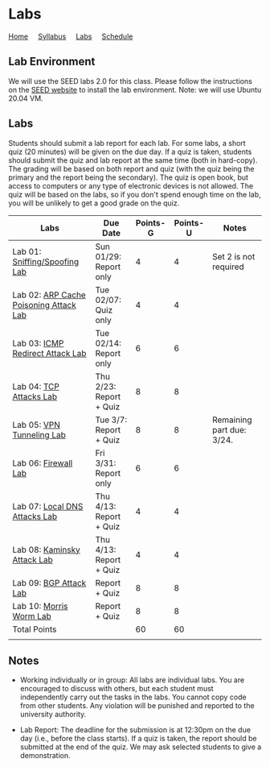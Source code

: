 # Labs

[Home](./index.md) &nbsp;&nbsp;&nbsp; [Syllabus](./syllabus.md)  &nbsp;&nbsp;&nbsp; [Labs](./labs.md) &nbsp;&nbsp;&nbsp; [Schedule](./schedule.md)

## Lab Environment

We will use the SEED labs 2.0 for this class. Please follow the instructions
on the [SEED website](https://seedsecuritylabs.org/labsetup.html) to install
the lab environment. Note: we will use Ubuntu 20.04 VM.

## Labs

Students should submit a lab report for each lab. 
For some labs, a short quiz (20 minutes) will be given on the due day. 
If a quiz is taken, students should submit the quiz and lab report
at the same time (both in hard-copy).
The grading will be based on both report and quiz (with
the quiz being the primary and the report being the secondary). 
The quiz is open book, but access to computers or any type of 
electronic devices is not allowed. The quiz will be based on the labs, 
so if you don't spend enough time on the lab, you will be unlikely 
to get a good grade on the quiz.


| Labs   | Due Date | Points-G | Points-U | Notes |
| ---    | ---      | ---      | ---      | ---   |
| Lab 01: [Sniffing/Spoofing Lab](https://seedsecuritylabs.org/Labs_20.04/Networking/Sniffing_Spoofing/) | Sun 01/29: Report only | 4 | 4 | Set 2 is not required
| Lab 02: [ARP Cache Poisoning Attack Lab](https://seedsecuritylabs.org/Labs_20.04/Networking/ARP_Attack) | Tue 02/07: Quiz only   | 4 | 4 |
| Lab 03: [ICMP Redirect Attack Lab](https://seedsecuritylabs.org/Labs_20.04/Networking/ICMP_Redirect/) | Tue 02/14: Report only  | 6 | 6 |
| Lab 04: [TCP Attacks Lab](https://seedsecuritylabs.org/Labs_20.04/Networking/TCP_Attacks/) | Thu 2/23: Report + Quiz | 8 | 8 |
| Lab 05: [VPN Tunneling Lab](https://seedsecuritylabs.org/Labs_20.04/Networking/VPN_Tunnel/) | Tue 3/7: Report + Quiz | 8 | 8 | Remaining part due: 3/24.
| Lab 06: [Firewall Lab](https://seedsecuritylabs.org/Labs_20.04/Networking/Firewall/) | Fri 3/31: Report only | 6 | 6 |
| Lab 07: [Local DNS Attacks Lab](https://seedsecuritylabs.org/Labs_20.04/Networking/DNS/DNS_Local/)  | Thu 4/13: Report + Quiz | 4 | 4 | 
| Lab 08: [Kaminsky Attack Lab](https://seedsecuritylabs.org/Labs_20.04/Networking/DNS/DNS_Remote/) | Thu 4/13: Report + Quiz | 4 | 4 | 
| Lab 09: [BGP Attack Lab](https://seedsecuritylabs.org/Labs_20.04/Networking/BGP/BGP_Exploration_Attack/) | Report + Quiz | 8 | 8  | 
| Lab 10: [Morris Worm Lab](https://seedsecuritylabs.org/Labs_20.04/Networking/Morris_Worm/) | Report + Quiz | 8 |  8 |
| Total Points |   | 60 | 60  | 
|  |   |||

## Notes

 - Working individually or in group: All labs are individual labs. You are 
   encouraged to discuss with others, but each student must independently
   carry out the tasks in the labs. You cannot copy code from other students.
   Any violation will be punished and reported to the university authority.

 - Lab Report: The deadline for the submission is at 12:30pm on the due day (i.e.,
   before the class starts). If a quiz is taken, the report should be 
   submitted at the end of the quiz. 
   We may ask selected students to give a demonstration.
